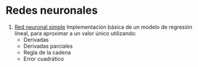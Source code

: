 # Redes neuronales
1. [Red neuronal simple](https://github.com/Berishten/Redes-neuronales/blob/main/Red_neuronal_simple.ipynb)
   Implementación básica de un modelo de regresión lineal, para aproximar a un valor único utilizando:
   - Derivadas
   - Derivadas parciales
   - Regla de la cadena
   - Error cuadrático
